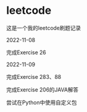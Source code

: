 # leetcode
这是一个我的leetcode刷题记录

2022-11-08

完成Exercise 26


2022-11-09

完成Exercise 283、88

完成Exercise 206的JAVA解答

尝试在Python中使用自定义包
